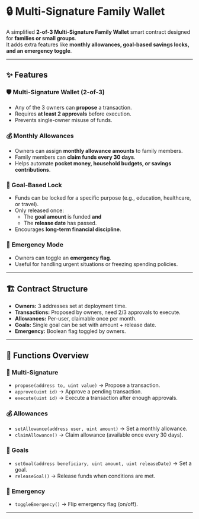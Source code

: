 # 🔒 Multi-Signature Family Wallet

A simplified **2-of-3 Multi-Signature Family Wallet** smart contract designed for **families or small groups**.  
It adds extra features like **monthly allowances, goal-based savings locks, and an emergency toggle**.

---

## ✨ Features
 
### 🛡️ Multi-Signature Wallet (2-of-3)

- Any of the 3 owners can **propose** a transaction.
- Requires **at least 2 approvals** before execution.
- Prevents single-owner misuse of funds.

### 💰 Monthly Allowances

- Owners can assign **monthly allowance amounts** to family members.
- Family members can **claim funds every 30 days**.
- Helps automate **pocket money, household budgets, or savings contributions**.

### 🎯 Goal-Based Lock

- Funds can be locked for a specific purpose (e.g., education, healthcare, or travel).
- Only released once:
  - The **goal amount** is funded **and**
  - The **release date** has passed.
- Encourages **long-term financial discipline**.

### 🚨 Emergency Mode

- Owners can toggle an **emergency flag**.
- Useful for handling urgent situations or freezing spending policies.

---

## 🏗️ Contract Structure

- **Owners:** 3 addresses set at deployment time.
- **Transactions:** Proposed by owners, need 2/3 approvals to execute.
- **Allowances:** Per-user, claimable once per month.
- **Goals:** Single goal can be set with amount + release date.
- **Emergency:** Boolean flag toggled by owners.

---

## 📜 Functions Overview

### 🔑 Multi-Signature

- `propose(address to, uint value)` → Propose a transaction.
- `approve(uint id)` → Approve a pending transaction.
- `execute(uint id)` → Execute a transaction after enough approvals.

### 💰 Allowances

- `setAllowance(address user, uint amount)` → Set a monthly allowance.
- `claimAllowance()` → Claim allowance (available once every 30 days).

### 🎯 Goals

- `setGoal(address beneficiary, uint amount, uint releaseDate)` → Set a goal.
- `releaseGoal()` → Release funds when conditions are met.

### 🚨 Emergency

- `toggleEmergency()` → Flip emergency flag (on/off).

---

